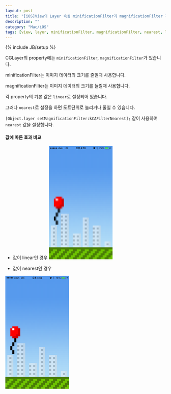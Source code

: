 ```yaml
---
layout: post
title: "[iOS]View의 Layer 속성 minificationFilter과 magnificationFilter 정리"
description: ""
category: "Mac/iOS"
tags: [view, layer, minificationFilter, magnificationFilter, nearest, linear]
---
```

{% include JB/setup %}

CGLayer의 property에는 `minificationFilter`, `magnificationFilter`가 있습니다. 

minificationFilter는 이미지 데이터의 크기를 줄일때 사용합니다.

magnificationFilter는 이미지 데이터의 크기를 늘릴때 사용합니다.

각 property의 기본 값은 `linear`로 설정되어 있습니다.

그러나 `nearest`로 설정을 하면 도트단위로 늘리거나 줄일 수 있습니다.

`[Object.layer setMagnificationFilter:kCAFilterNearest];` 같이 사용하여 `nearest` 값을 설정합니다.



#### 값에 따른 효과 비교

- 값이 linear인 경우
<img src="/../../../../image/2014/02/layer-filterRendering-linear.png" alt="linear" style="width: 200px;"/><br/>

- 값이 nearest인 경우
<img src="/../../../../image/2014/02/layer-filterRendering-nearest.png" alt="linear" style="width: 200px;"/>
